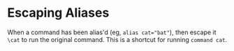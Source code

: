 # Escaping Aliases

When a command has been alias'd (eg, `alias cat="bat"`), then escape it `\cat`
to run the original command. This is a shortcut for running `command cat`.

